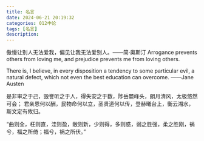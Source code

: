 ```yaml
---
title: 名言
date: 2024-06-21 20:19:32
categories: 012申论
tags: [名言]
description: 
---
```

傲慢让别人无法爱我，偏见让我无法爱别人。——简·奥斯汀
Arrogance prevents others from loving me, and prejudice prevents me from loving others.


There is, I believe, in every disposition a tendency to some particular evil, a natural defect, which not even the best education can overcome.
——Jane Austen

是非审之于己，毁誉听之于人，得失安之于数，陟岳麓峰头，朗月清风，太极悠然可会； 君亲恩何以酬，民物命何以立，圣贤道何以传，登赫曦台上，衡云湘水，斯文定有攸归。


“曲则全，枉则直，洼则盈，敝则新，少则得，多则惑，弱之胜强，柔之胜刚，祸兮，福之所倚；福兮，祸之所伏。”